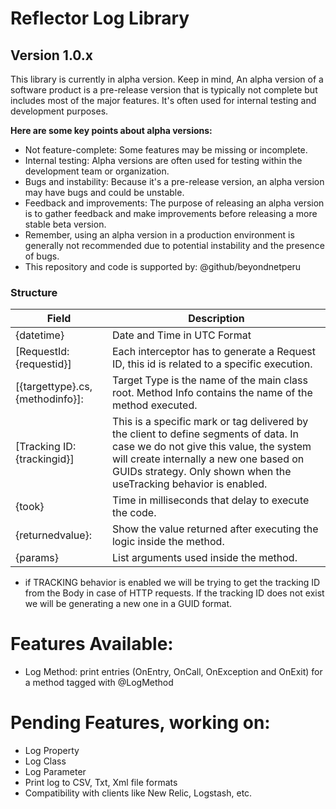 # Reflector Log Library

## Version 1.0.x

This library is currently in alpha version. Keep in mind, An alpha version of a software product is a pre-release version that is typically not complete but includes most of the major features. It's often used for internal testing and development purposes.

**Here are some key points about alpha versions:**

- Not feature-complete: Some features may be missing or incomplete.
- Internal testing: Alpha versions are often used for testing within the development team or organization.
- Bugs and instability: Because it's a pre-release version, an alpha version may have bugs and could be unstable.
- Feedback and improvements: The purpose of releasing an alpha version is to gather feedback and make improvements before releasing a more stable beta version.
- Remember, using an alpha version in a production environment is generally not recommended due to potential instability and the presence of bugs.
- This repository and code is supported by: @github/beyondnetperu

### Structure

| Field                            | Description                                                                                                                                                                                                                                     |
| -------------------------------- | ----------------------------------------------------------------------------------------------------------------------------------------------------------------------------------------------------------------------------------------------- |
| {datetime}                       | Date and Time in UTC Format                                                                                                                                                                                                                     |
| [RequestId: {requestid}]         | Each interceptor has to generate a Request ID, this id is related to a specific execution.                                                                                                                                                      |
| [{targettype}.cs, {methodinfo}]: | Target Type is the name of the main class root. Method Info contains the name of the method executed.                                                                                                                                           |
| [Tracking ID:{trackingid}]       | This is a specific mark or tag delivered by the client to define segments of data. In case we do not give this value, the system will create internally a new one based on GUIDs strategy. Only shown when the useTracking behavior is enabled. |
| {took}                           | Time in milliseconds that delay to execute the code.                                                                                                                                                                                            |
| {returnedvalue}:                 | Show the value returned after executing the logic inside the method.                                                                                                                                                                            |
| {params}                         | List arguments used inside the method.                                                                                                                                                                                                          |

- if TRACKING behavior is enabled we will be trying to get the tracking ID from the Body in case of HTTP requests. If the tracking ID does not exist we will be generating a new one in a GUID format.

# Features Available:

- Log Method: print entries (OnEntry, OnCall, OnException and OnExit) for a method tagged with @LogMethod

# Pending Features, working on:

- Log Property
- Log Class
- Log Parameter
- Print log to CSV, Txt, Xml file formats
- Compatibility with clients like New Relic, Logstash, etc.
